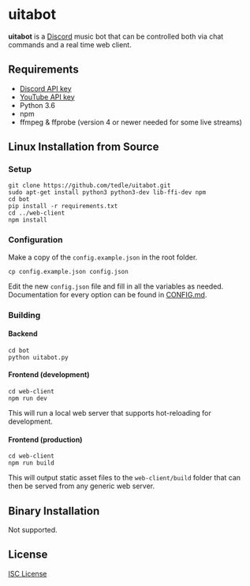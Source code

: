 # uitabot
**uitabot** is a [Discord](https://discordapp.com/) music bot that can be controlled both via chat commands and a real time web client.

## Requirements
* [Discord API key](https://discordapp.com/developers)
* [YouTube API key](https://developers.google.com/youtube/v3/)
* Python 3.6
* npm
* ffmpeg & ffprobe (version 4 or newer needed for some live streams)

## Linux Installation from Source
### Setup
```
git clone https://github.com/tedle/uitabot.git
sudo apt-get install python3 python3-dev lib-ffi-dev npm
cd bot
pip install -r requirements.txt
cd ../web-client
npm install
```

### Configuration
Make a copy of the `config.example.json` in the root folder.
```
cp config.example.json config.json
```
Edit the new `config.json` file and fill in all the variables as needed. Documentation for every option can be found in [CONFIG.md](CONFIG.md).

### Building
#### Backend
```
cd bot
python uitabot.py
```
#### Frontend (development)
```
cd web-client
npm run dev
```
This will run a local web server that supports hot-reloading for development.
#### Frontend (production)
```
cd web-client
npm run build
```
This will output static asset files to the `web-client/build` folder that can then be served from any generic web server.

## Binary Installation
Not supported.

## License
[ISC License](LICENSE)
